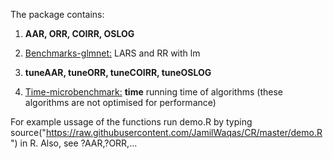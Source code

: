 The package contains:

1) <Proto-types Algorithms:> **AAR, ORR, COIRR, OSLOG**

2) <Benchmarks-glmnet:> LARS and RR with lm 

3) <Grid search tuning:> **tuneAAR, tuneORR, tuneCOIRR, tuneOSLOG**

5) <Time-microbenchmark:> **time** running time of algorithms (these algorithms are not optimised for performance)

For example ussage of the functions run demo.R by typing source("https://raw.githubusercontent.com/JamilWaqas/CR/master/demo.R") in R. Also, see ?AAR,?ORR,...
